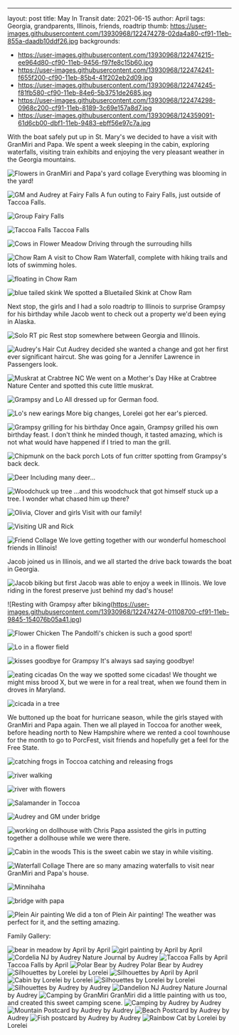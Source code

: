 ---
layout: post
title: May In Transit
date: 2021-06-15
author: April
tags: Georgia, grandparents, Illinois, friends, roadtrip 
thumb: https://user-images.githubusercontent.com/13930968/122474278-02da4a80-cf91-11eb-855a-daadb10ddf26.jpg
backgrounds: 
- https://user-images.githubusercontent.com/13930968/122474215-ee964d80-cf90-11eb-9456-f97fe8c15b60.jpg
- https://user-images.githubusercontent.com/13930968/122474241-f655f200-cf90-11eb-85b4-41f202eb2d09.jpg
- https://user-images.githubusercontent.com/13930968/122474245-f81fb580-cf90-11eb-84e6-5b3751de2685.jpg
- https://user-images.githubusercontent.com/13930968/122474298-0968c200-cf91-11eb-8189-3c69e157a8d7.jpg
- https://user-images.githubusercontent.com/13930968/124359091-61d6cb00-dbf1-11eb-9483-ebff56e97c7a.jpg

With the boat safely put up in St. Mary's we decided to have a visit with GranMiri and Papa. We spent a week sleeping in the cabin, exploring waterfalls, visiting train exhibits and enjoying the very pleasant weather in the Georgia mountains. 

![Flowers in GranMiri and Papa's yard collage](https://user-images.githubusercontent.com/13930968/122474209-eb02c680-cf90-11eb-8af9-7e1c2a7a9094.jpg)
Everything was blooming in the yard! 

![GM and Audrey at Fairy Falls](https://user-images.githubusercontent.com/13930968/122474215-ee964d80-cf90-11eb-9456-f97fe8c15b60.jpg)
A fun outing to Fairy Falls, just outside of Taccoa Falls. 

![Group Fairy Falls](https://user-images.githubusercontent.com/13930968/122474221-efc77a80-cf90-11eb-8381-e64f1248766e.jpg)

![Taccoa Falls](https://user-images.githubusercontent.com/13930968/122474228-f1913e00-cf90-11eb-999b-41f064a37bc5.jpg)
Taccoa Falls

![Cows in Flower Meadow](https://user-images.githubusercontent.com/13930968/122474232-f35b0180-cf90-11eb-9f64-4fedd7cb8c0d.jpg)
Driving through the surrouding hills

![Chow Ram](https://user-images.githubusercontent.com/13930968/122474237-f3f39800-cf90-11eb-888f-5877b60455be.jpg)
A visit to Chow Ram Waterfall, complete with hiking trails and lots of swimming holes. 

![floating in Chow Ram](https://user-images.githubusercontent.com/13930968/122474241-f655f200-cf90-11eb-85b4-41f202eb2d09.jpg)

![blue tailed skink](https://user-images.githubusercontent.com/13930968/122474243-f7871f00-cf90-11eb-9514-0eec6c2f9d35.jpg)
We spotted a Bluetailed Skink at Chow Ram

Next stop, the girls and I had a solo roadtrip to Illinois to surprise Grampsy for his birthday while Jacob went to check out a property we'd been eying in Alaska. 

![Solo RT pic](https://user-images.githubusercontent.com/13930968/122474245-f81fb580-cf90-11eb-84e6-5b3751de2685.jpg)
Rest stop somewhere between Georgia and Illinois. 

![Audrey's Hair Cut](https://user-images.githubusercontent.com/13930968/124359155-bc702700-dbf1-11eb-8e10-a622095abd7a.jpg)
Audrey decided she wanted a change and got her first ever significant haircut. She was going for a Jennifer Lawrence in Passengers look. 

![Muskrat at Crabtree NC](https://user-images.githubusercontent.com/13930968/122474251-f9e97900-cf90-11eb-93d9-9fd0110b7826.jpg)
We went on a Mother's Day Hike at Crabtree Nature Center and spotted this cute little muskrat. 

![Grampsy and Lo](https://user-images.githubusercontent.com/13930968/122474252-fa820f80-cf90-11eb-81e2-cabefb80b137.jpg)
All dressed up for German food.

![Lo's new earings](https://user-images.githubusercontent.com/13930968/122474256-fb1aa600-cf90-11eb-9648-0d82199176dd.jpg)
More big changes, Lorelei got her ear's pierced. 

![Grampsy grilling for his birthday](https://user-images.githubusercontent.com/13930968/122474260-fbb33c80-cf90-11eb-8379-4185c0ab6668.jpg)
Once again, Grampsy grilled his own birthday feast. I don't think he minded though, it tasted amazing, which is not what would have happened if I tried to man the grill. 

![Chipmunk on the back porch](https://user-images.githubusercontent.com/13930968/122474262-fce46980-cf90-11eb-92b7-121d79057886.jpg)
Lots of fun critter spotting from Grampsy's back deck. 

![Deer](https://user-images.githubusercontent.com/13930968/122474280-0372e100-cf91-11eb-83f5-5f8a31f497e7.jpg)
Including many deer...

![Woodchuck up tree](https://user-images.githubusercontent.com/13930968/122474289-07066800-cf91-11eb-9b96-595d50d1a510.jpg)
...and this woodchuck that got himself stuck up a tree. I wonder what chased him up there?

![Olivia, Clover and girls](https://user-images.githubusercontent.com/13930968/122474264-fd7d0000-cf90-11eb-82f8-81b43f767da9.jpg)
Visit with our family! 

![Visiting UR and Rick](https://user-images.githubusercontent.com/13930968/122474266-feae2d00-cf90-11eb-8260-cb655ab1ff1f.jpg)

![Friend Collage](https://user-images.githubusercontent.com/13930968/124359091-61d6cb00-dbf1-11eb-9483-ebff56e97c7a.jpg)
We love getting together with our wonderful homeschool friends in Illinois! 

Jacob joined us in Illinois, and we all started the drive back towards the boat in Georgia. 

![Jacob biking](https://user-images.githubusercontent.com/13930968/122474269-ffdf5a00-cf90-11eb-91ee-743667c14bb2.jpg)
but first Jacob was able to enjoy a week in Illinois. We love riding in the forest preserve just behind my dad's house! 

![Resting with Grampsy after biking(https://user-images.githubusercontent.com/13930968/122474274-01108700-cf91-11eb-9845-154076b05a41.jpg)

![Flower Chicken](https://user-images.githubusercontent.com/13930968/122474278-02da4a80-cf91-11eb-855a-daadb10ddf26.jpg)
The Pandolfi's chicken is such a good sport! 

![Lo in a flower field](https://user-images.githubusercontent.com/13930968/122474293-079efe80-cf91-11eb-8efe-c752c42f6436.jpg)

![kisses goodbye for Grampsy](https://user-images.githubusercontent.com/13930968/122474298-0968c200-cf91-11eb-8189-3c69e157a8d7.jpg)
It's always sad saying goodbye! 

![eating cicadas](https://user-images.githubusercontent.com/13930968/122474300-0a015880-cf91-11eb-94d8-82b2bebb7bb8.jpg)
On the way we spotted some cicadas! We thought we might miss brood X, but we were in for a real treat, when we found them in droves in Maryland. 

![cicada in a tree](https://user-images.githubusercontent.com/13930968/122474303-0a99ef00-cf91-11eb-8d6b-2a084f59798a.jpg)

We buttoned up the boat for hurricane season, while the girls stayed with GranMiri and Papa again. Then we all played in Toccoa for another week, before heading north to New Hampshire where we rented a cool townhouse for the month to go to PorcFest, visit friends and hopefully get a feel for the Free State.

![catching frogs in Toccoa](https://user-images.githubusercontent.com/13930968/122474305-0a99ef00-cf91-11eb-9ef3-503b5e04041a.jpg)
catching and releasing frogs

![river walking](https://user-images.githubusercontent.com/13930968/122474311-0bcb1c00-cf91-11eb-881a-405ebbac423d.jpg)

![river with flowers](https://user-images.githubusercontent.com/13930968/122474321-0e2d7600-cf91-11eb-8406-8a4cc3b4f1c7.jpg)

![Salamander in Toccoa](https://user-images.githubusercontent.com/13930968/122474327-0ff73980-cf91-11eb-99f7-744116426fcd.jpg)

![Audrey and GM under bridge](https://user-images.githubusercontent.com/13930968/122474330-108fd000-cf91-11eb-846d-3a163cbb0249.jpg)

![working on dollhouse with Chris](https://user-images.githubusercontent.com/13930968/122474333-11286680-cf91-11eb-819f-f26d626fb1e5.jpg)
Papa assisted the girls in putting together a dollhouse while we were there. 

![Cabin in the woods](https://user-images.githubusercontent.com/13930968/122474337-11c0fd00-cf91-11eb-9d6f-31688096e5e0.jpg)
This is the sweet cabin we stay in while visiting. 

![Waterfall Collage](https://user-images.githubusercontent.com/13930968/122474341-138ac080-cf91-11eb-88f2-541bfc0f883e.jpg)
There are so many amazing waterfalls to visit near GranMiri and Papa's house. 

![Minnihaha](https://user-images.githubusercontent.com/13930968/122474344-14235700-cf91-11eb-8f75-430dc36c40f5.jpg)

![bridge with papa](https://user-images.githubusercontent.com/13930968/122474350-1685b100-cf91-11eb-8b30-7c3112f946a3.jpg)

![Plein Air painting](https://user-images.githubusercontent.com/13930968/122474356-17b6de00-cf91-11eb-9b2f-7985a5e402ad.jpg)
We did a ton of Plein Air painting! The weather was perfect for it, and the setting amazing. 

 

Family Gallery:

![bear in meadow by April](https://user-images.githubusercontent.com/13930968/122474740-a166ab80-cf91-11eb-9b61-12919b6b82b2.jpg)
by April
![girl painting by April](https://user-images.githubusercontent.com/13930968/122474752-a4619c00-cf91-11eb-8938-af9883072ad1.jpg)
by April
![Cordelia NJ by Audrey](https://user-images.githubusercontent.com/13930968/122474756-a62b5f80-cf91-11eb-9f50-2d3636c292ea.jpg)
Nature Journal by Audrey
![Taccoa Falls by April](https://user-images.githubusercontent.com/13930968/122474758-a6c3f600-cf91-11eb-91ee-8261567a37ff.jpg)
Taccoa Falls by April
![Polar Bear by Audrey](https://user-images.githubusercontent.com/13930968/122474761-a7f52300-cf91-11eb-8ea5-ec0a57975406.jpg)
Polar Bear by Audrey
![Silhouettes by Lorelei](https://user-images.githubusercontent.com/13930968/122474762-a88db980-cf91-11eb-9eea-f3f6bf9d97fa.jpg)
by Lorelei
![Silhouettes by April](https://user-images.githubusercontent.com/13930968/122474764-a9265000-cf91-11eb-8473-31d6f88a2447.jpg)
by April
![Cabin by Lorelei](https://user-images.githubusercontent.com/13930968/122474767-a9bee680-cf91-11eb-9fc7-d4c5d284baf3.jpg)
by Lorelei
![Silhouettes by Lorelei](https://user-images.githubusercontent.com/13930968/122474768-aa577d00-cf91-11eb-82b0-8856da27f71e.jpg)
by Lorelei
![Silhouettes by Audrey](https://user-images.githubusercontent.com/13930968/122474770-aaf01380-cf91-11eb-8e19-f7be83307e7c.jpg)
by Audrey
![Dandelion NJ Audrey](https://user-images.githubusercontent.com/13930968/122474772-ac214080-cf91-11eb-8943-0fd2f4ccaf25.jpg)
Nature Journal by Audrey
![Camping by GranMiri](https://user-images.githubusercontent.com/13930968/122474775-ad526d80-cf91-11eb-87f6-c2bdad78b6c5.jpg)
GranMiri did a little painting with us too, and created this sweet camping scene. 
![Camping by Audrey](https://user-images.githubusercontent.com/13930968/122474776-adeb0400-cf91-11eb-881b-463dbff9c223.jpg)
by Audrey
![Mountain Postcard by Audrey](https://user-images.githubusercontent.com/13930968/122474779-ae839a80-cf91-11eb-8490-699f676e67c3.jpg)
by Audrey
![Beach Postcard by Audrey](https://user-images.githubusercontent.com/13930968/122474782-af1c3100-cf91-11eb-87bb-12efd56f4385.jpg)
by Audrey
![Fish postcard by Audrey](https://user-images.githubusercontent.com/13930968/122474784-afb4c780-cf91-11eb-81d0-c1f43d0e3c25.jpg)
by Audrey
![Rainbow Cat by Lorelei](https://user-images.githubusercontent.com/13930968/122474789-b04d5e00-cf91-11eb-81a4-52db97b971f4.jpg)
by Lorelei
